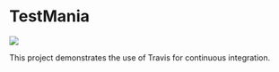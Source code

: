 # TestMania
<img src="https://travis-ci.org/Baconthorpe/TestMania.svg?branch=master">

This project demonstrates the use of Travis for continuous integration.